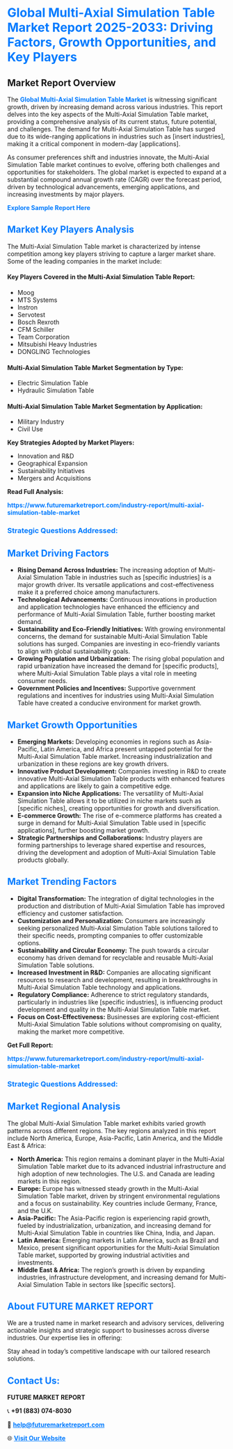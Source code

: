<h1 style="color: #007BFF;">Global Multi-Axial Simulation Table Market Report 2025-2033: Driving Factors, Growth Opportunities, and Key Players</h1>

<section id="overview">
<h2>Market Report Overview</h2>
<p>The <a href="https://www.futuremarketreport.com/industry-report/multi-axial-simulation-table-market" style="color: #007BFF; text-decoration: none;"><strong>Global Multi-Axial Simulation Table Market</strong></a> is witnessing significant growth, driven by increasing demand across various industries. This report delves into the key aspects of the Multi-Axial Simulation Table market, providing a comprehensive analysis of its current status, future potential, and challenges. The demand for Multi-Axial Simulation Table has surged due to its wide-ranging applications in industries such as [insert industries], making it a critical component in modern-day [applications].</p>
<p>As consumer preferences shift and industries innovate, the Multi-Axial Simulation Table market continues to evolve, offering both challenges and opportunities for stakeholders. The global market is expected to expand at a substantial compound annual growth rate (CAGR) over the forecast period, driven by technological advancements, emerging applications, and increasing investments by major players.</p>
</section>

<section id="overview">
<p><a href="https://www.futuremarketreport.com/request-sample/reportId=28638" style="color: #007BFF; text-decoration: none;"><strong>Explore Sample Report Here</strong></a></p>
</section>

<section id="key-players">
<h2 style="color: #007BFF;">Market Key Players Analysis</h2>
<p>The Multi-Axial Simulation Table market is characterized by intense competition among key players striving to capture a larger market share. Some of the leading companies in the market include:</p>
<h4>Key Players Covered in the Multi-Axial Simulation Table Report:</h4>
<ul><li>Moog</li><li>MTS Systems</li><li>Instron</li><li>Servotest</li><li>Bosch Rexroth</li><li>CFM Schiller</li><li>Team Corporation</li><li>Mitsubishi Heavy Industries</li><li>DONGLING Technologies</li></ul>
<h4>Multi-Axial Simulation Table Market Segmentation by Type:</h4>
<ul><li>Electric Simulation Table</li><li>Hydraulic Simulation Table</li></ul>

<h4>Multi-Axial Simulation Table Market Segmentation by Application:</h4>
<ul><li>Military Industry</li><li>Civil Use</li></ul>
<p><strong>Key Strategies Adopted by Market Players:</strong></p>
<ul>
<li>Innovation and R&D</li>
<li>Geographical Expansion</li>
<li>Sustainability Initiatives</li>
<li>Mergers and Acquisitions</li>
</ul>
</section>

<section>
<p><strong>Read Full Analysis: </strong></p><a href="https://www.futuremarketreport.com/industry-report/multi-axial-simulation-table-market" style="color: #007BFF; text-decoration: none;"><strong>https://www.futuremarketreport.com/industry-report/multi-axial-simulation-table-market</strong></a>
<h3 style="color: #007BFF;">Strategic Questions Addressed:</h3>
</section>

<section id="driving-factors">
<h2 style="color: #007BFF;">Market Driving Factors</h2>
<ul>
<li><strong>Rising Demand Across Industries:</strong> The increasing adoption of Multi-Axial Simulation Table in industries such as [specific industries] is a major growth driver. Its versatile applications and cost-effectiveness make it a preferred choice among manufacturers.</li>
<li><strong>Technological Advancements:</strong> Continuous innovations in production and application technologies have enhanced the efficiency and performance of Multi-Axial Simulation Table, further boosting market demand.</li>
<li><strong>Sustainability and Eco-Friendly Initiatives:</strong> With growing environmental concerns, the demand for sustainable Multi-Axial Simulation Table solutions has surged. Companies are investing in eco-friendly variants to align with global sustainability goals.</li>
<li><strong>Growing Population and Urbanization:</strong> The rising global population and rapid urbanization have increased the demand for [specific products], where Multi-Axial Simulation Table plays a vital role in meeting consumer needs.</li>
<li><strong>Government Policies and Incentives:</strong> Supportive government regulations and incentives for industries using Multi-Axial Simulation Table have created a conducive environment for market growth.</li>
</ul>
</section>

<section id="growth-opportunities">
<h2 style="color: #007BFF;">Market Growth Opportunities</h2>
<ul>
<li><strong>Emerging Markets:</strong> Developing economies in regions such as Asia-Pacific, Latin America, and Africa present untapped potential for the Multi-Axial Simulation Table market. Increasing industrialization and urbanization in these regions are key growth drivers.</li>
<li><strong>Innovative Product Development:</strong> Companies investing in R&D to create innovative Multi-Axial Simulation Table products with enhanced features and applications are likely to gain a competitive edge.</li>
<li><strong>Expansion into Niche Applications:</strong> The versatility of Multi-Axial Simulation Table allows it to be utilized in niche markets such as [specific niches], creating opportunities for growth and diversification.</li>
<li><strong>E-commerce Growth:</strong> The rise of e-commerce platforms has created a surge in demand for Multi-Axial Simulation Table used in [specific applications], further boosting market growth.</li>
<li><strong>Strategic Partnerships and Collaborations:</strong> Industry players are forming partnerships to leverage shared expertise and resources, driving the development and adoption of Multi-Axial Simulation Table products globally.</li>
</ul>
</section>

<section id="trending-factors">
<h2 style="color: #007BFF;">Market Trending Factors</h2>
<ul>
<li><strong>Digital Transformation:</strong> The integration of digital technologies in the production and distribution of Multi-Axial Simulation Table has improved efficiency and customer satisfaction.</li>
<li><strong>Customization and Personalization:</strong> Consumers are increasingly seeking personalized Multi-Axial Simulation Table solutions tailored to their specific needs, prompting companies to offer customizable options.</li>
<li><strong>Sustainability and Circular Economy:</strong> The push towards a circular economy has driven demand for recyclable and reusable Multi-Axial Simulation Table solutions.</li>
<li><strong>Increased Investment in R&D:</strong> Companies are allocating significant resources to research and development, resulting in breakthroughs in Multi-Axial Simulation Table technology and applications.</li>
<li><strong>Regulatory Compliance:</strong> Adherence to strict regulatory standards, particularly in industries like [specific industries], is influencing product development and quality in the Multi-Axial Simulation Table market.</li>
<li><strong>Focus on Cost-Effectiveness:</strong> Businesses are exploring cost-efficient Multi-Axial Simulation Table solutions without compromising on quality, making the market more competitive.</li>
</ul>
</section>

<section>
<p><strong>Get Full Report: </strong></p><a href="https://www.futuremarketreport.com/industry-report/multi-axial-simulation-table-market" style="color: #007BFF; text-decoration: none;"><strong>https://www.futuremarketreport.com/industry-report/multi-axial-simulation-table-market</strong></a>
<h3 style="color: #007BFF;">Strategic Questions Addressed:</h3>
</section>


<section id="regional-analysis">
<h2 style="color: #007BFF;">Market Regional Analysis</h2>
<p>The global Multi-Axial Simulation Table market exhibits varied growth patterns across different regions. The key regions analyzed in this report include North America, Europe, Asia-Pacific, Latin America, and the Middle East & Africa:</p>
<ul>
<li><strong>North America:</strong> This region remains a dominant player in the Multi-Axial Simulation Table market due to its advanced industrial infrastructure and high adoption of new technologies. The U.S. and Canada are leading markets in this region.</li>
<li><strong>Europe:</strong> Europe has witnessed steady growth in the Multi-Axial Simulation Table market, driven by stringent environmental regulations and a focus on sustainability. Key countries include Germany, France, and the U.K.</li>
<li><strong>Asia-Pacific:</strong> The Asia-Pacific region is experiencing rapid growth, fueled by industrialization, urbanization, and increasing demand for Multi-Axial Simulation Table in countries like China, India, and Japan.</li>
<li><strong>Latin America:</strong> Emerging markets in Latin America, such as Brazil and Mexico, present significant opportunities for the Multi-Axial Simulation Table market, supported by growing industrial activities and investments.</li>
<li><strong>Middle East & Africa:</strong> The region’s growth is driven by expanding industries, infrastructure development, and increasing demand for Multi-Axial Simulation Table in sectors like [specific sectors].</li>
</ul>
</section>

<footer>
<h2 style="color: #007BFF;">About FUTURE MARKET REPORT</h2>
<p>We are a trusted name in market research and advisory services, delivering actionable insights and strategic support to businesses across diverse industries. Our expertise lies in offering:</p>

<p>Stay ahead in today’s competitive landscape with our tailored research solutions.</p>

<h2 style="color: #007BFF;">Contact Us:</h2>
<p><strong>FUTURE MARKET REPORT</strong></p>
<p>📞 <strong>+91 (883) 074-8030</strong></p>
<p>📧 <strong><a href="mailto:help@futuremarketreport.com" style="color: #007BFF;">help@futuremarketreport.com</a></strong></p>
<p>🌐 <strong><a href="https://www.futuremarketreport.com/" style="color: #007BFF;">Visit Our Website</a></strong></p>
</footer>